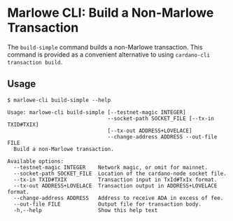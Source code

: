 # Marlowe CLI: Build a Non-Marlowe Transaction

The `build-simple` command builds a non-Marlowe transaction. This command is provided as a convenient alternative to using `cardano-cli transaction build`.


## Usage

    $ marlowe-cli build-simple --help
    
    Usage: marlowe-cli build-simple [--testnet-magic INTEGER]
                                    --socket-path SOCKET_FILE [--tx-in TXID#TXIX]
                                    [--tx-out ADDRESS+LOVELACE]
                                    --change-address ADDRESS --out-file FILE
      Build a non-Marlowe transaction.
    
    Available options:
      --testnet-magic INTEGER    Network magic, or omit for mainnet.
      --socket-path SOCKET_FILE  Location of the cardano-node socket file.
      --tx-in TXID#TXIX          Transaction input in TxId#TxIx format.
      --tx-out ADDRESS+LOVELACE  Transaction output in ADDRESS+LOVELACE format.
      --change-address ADDRESS   Address to receive ADA in excess of fee.
      --out-file FILE            Output file for transaction body.
      -h,--help                  Show this help text
